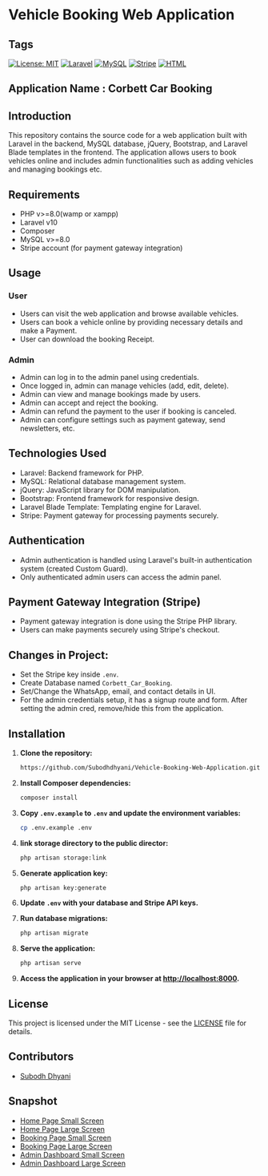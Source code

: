 # Vehicle Booking Web Application

## Tags

[![License: MIT](https://img.shields.io/badge/License-MIT-yellow.svg)](https://github.com/subodhdhyani/Vehicle-Booking-Web-Application/blob/master/LICENSE)
[![Laravel](https://img.shields.io/badge/Laravel-v10.0.0-red.svg)](https://laravel.com/)
[![MySQL](https://img.shields.io/badge/MySQL-v8.0-blue.svg)](https://www.mysql.com/)
[![Stripe](https://img.shields.io/badge/Stripe-v13.13.0-blue.svg)](https://stripe.com/)
[![HTML](https://img.shields.io/badge/HTML-5-orange.svg)](https://developer.mozilla.org/en-US/docs/Web/Guide/HTML/HTML5)


## Application Name : Corbett Car Booking

## Introduction
This repository contains the source code for a web application built with Laravel in the backend, MySQL database, jQuery, Bootstrap, and Laravel Blade templates in the frontend. The application allows users to book vehicles online and includes admin functionalities such as adding vehicles and managing bookings etc.

## Requirements
- PHP v>=8.0(wamp or xampp)
- Laravel v10
- Composer
- MySQL v>=8.0
- Stripe account (for payment gateway integration)

## Usage
### User
- Users can visit the web application and browse available vehicles.
- Users can book a vehicle online by providing necessary details and make a Payment.
- User can download the booking Receipt.

### Admin
- Admin can log in to the admin panel using credentials.
- Once logged in, admin can manage vehicles (add, edit, delete).
- Admin can view and manage bookings made by users.
- Admin can accept and reject the booking.
- Admin can refund the payment to the user if booking is canceled.
- Admin can configure settings such as payment gateway, send newsletters, etc.

## Technologies Used
- Laravel: Backend framework for PHP.
- MySQL: Relational database management system.
- jQuery: JavaScript library for DOM manipulation.
- Bootstrap: Frontend framework for responsive design.
- Laravel Blade Template: Templating engine for Laravel.
- Stripe: Payment gateway for processing payments securely.

## Authentication
- Admin authentication is handled using Laravel's built-in authentication system (created Custom Guard).
- Only authenticated admin users can access the admin panel.

## Payment Gateway Integration (Stripe)
- Payment gateway integration is done using the Stripe PHP library.
- Users can make payments securely using Stripe's checkout.

## Changes in Project:
- Set the Stripe key inside `.env`.
- Create Database named `Corbett_Car_Booking`.
- Set/Change the WhatsApp, email, and contact details in UI.
- For the admin credentials setup, it has a signup route and form. After setting the admin cred, remove/hide this from the application.

## Installation

1. **Clone the repository:**
    ```sh
    https://github.com/Subodhdhyani/Vehicle-Booking-Web-Application.git
    ```

2. **Install Composer dependencies:**
    ```sh
    composer install
    ```

3. **Copy `.env.example` to `.env` and update the environment variables:**
    ```sh
    cp .env.example .env
    ```

4. **link storage directory to the public director:**
    ```sh
   php artisan storage:link
    ```
5. **Generate application key:**
    ```sh
    php artisan key:generate
    ```

6. **Update `.env` with your database and Stripe API keys.**

7. **Run database migrations:**
    ```sh
    php artisan migrate
    ```

8. **Serve the application:**
    ```sh
    php artisan serve
    ```

9. **Access the application in your browser at [http://localhost:8000](http://localhost:8000).**



## License
This project is licensed under the MIT License - see the [LICENSE](LICENSE) file for details.

## Contributors
- [Subodh Dhyani](https://github.com/subodhdhyani)

## Snapshot
- [Home Page Small Screen](https://github.com/Subodhdhyani/Vehicle-Booking-Web-Application/assets/84286795/2f83ef6c-5933-4a1f-ae73-901788aa9f4b)
- [Home Page Large Screen](https://github.com/Subodhdhyani/Vehicle-Booking-Web-Application/assets/84286795/268ccf17-4702-4092-b7e4-872f52ff6329)
- [Booking Page Small Screen](https://github.com/Subodhdhyani/Vehicle-Booking-Web-Application/assets/84286795/2a46b254-9a72-4fde-92e1-e84e95ed8432)
- [Booking Page Large Screen](https://github.com/Subodhdhyani/Vehicle-Booking-Web-Application/assets/84286795/df4ac135-c02a-4e58-a6e7-df577569d482)
- [Admin Dashboard Small Screen](https://github.com/Subodhdhyani/Vehicle-Booking-Web-Application/assets/84286795/7e7024d1-02fa-4101-9b73-0cd5879fe007)
- [Admin Dashboard Large Screen](https://github.com/Subodhdhyani/Vehicle-Booking-Web-Application/assets/84286795/cb2d9a86-bced-4186-9e80-75ed99774abd)
